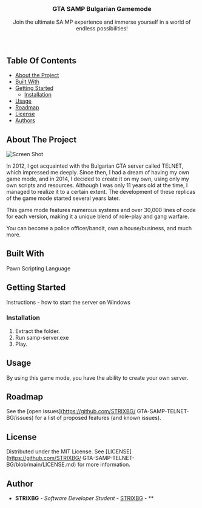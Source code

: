 <br/>
<p align="center">
  <h3 align="center">GTA SAMP Bulgarian Gamemode</h3>

  <p align="center">
    Join the ultimate SA:MP experience and immerse yourself in a world of endless possibilities!
    <br/>
    <br/>
    <br/>
  </p>
</p>

## Table Of Contents

* [About the Project](#about-the-project)
* [Built With](#built-with)
* [Getting Started](#getting-started)
  * [Installation](#installation)
* [Usage](#usage)
* [Roadmap](#roadmap)
* [License](#license)
* [Authors](#authors)

## About The Project

![Screen Shot](images/screenshot.png)

In 2012, I got acquainted with the Bulgarian GTA server called TELNET, which impressed me deeply. Since then, I had a dream of having my own game mode, and in 2014, I decided to create it on my own, using only my own scripts and resources. Although I was only 11 years old at the time, I managed to realize it to a certain extent. The development of these replicas of the game mode started several years later.

This game mode features numerous systems and over 30,000 lines of code for each version, making it a unique blend of role-play and gang warfare.

You can become a police officer/bandit, own a house/business, and much more.


## Built With

Pawn Scripting Language

## Getting Started

Instructions - how to start the server on Windows

### Installation

1. Extract the folder.
2. Run samp-server.exe
3. Play.

## Usage

By using this game mode, you have the ability to create your own server.

## Roadmap

See the [open issues](https://github.com/STRIXBG/ GTA-SAMP-TELNET-BG/issues) for a list of proposed features (and known issues).

## License

Distributed under the MIT License. See [LICENSE](https://github.com/STRIXBG/ GTA-SAMP-TELNET-BG/blob/main/LICENSE.md) for more information.

## Author

* **STRIXBG** - *Software Developer Student* - [STRIXBG](https://github.com/STRIXBG/) - **
